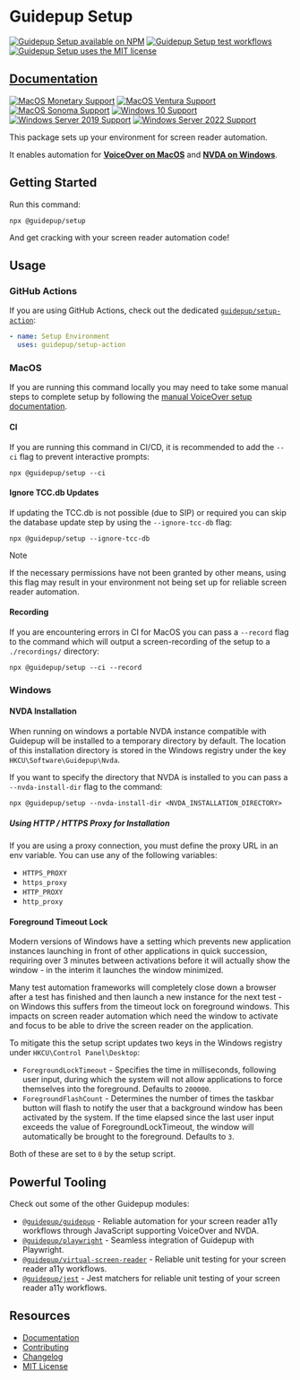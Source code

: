 # Guidepup Setup

<a href="https://www.npmjs.com/package/@guidepup/setup"><img alt="Guidepup Setup available on NPM" src="https://img.shields.io/npm/v/@guidepup/setup" /></a>
<a href="https://github.com/guidepup/setup/actions/workflows/test.yml"><img alt="Guidepup Setup test workflows" src="https://github.com/guidepup/setup/workflows/Test/badge.svg" /></a>
<a href="https://github.com/guidepup/setup/blob/main/LICENSE"><img alt="Guidepup Setup uses the MIT license" src="https://img.shields.io/github/license/guidepup/setup" /></a>

## [Documentation](https://www.guidepup.dev/docs/guides/automated-environment-setup)

[![MacOS Monetary Support](https://img.shields.io/badge/macos-Monetary-blue.svg?logo=apple)](https://apps.apple.com/us/app/macos-monterey/id1576738294)
[![MacOS Ventura Support](https://img.shields.io/badge/macos-Ventura-blue.svg?logo=apple)](https://apps.apple.com/us/app/macos-ventura/id1638787999)
[![MacOS Sonoma Support](https://img.shields.io/badge/macos-Somona-blue.svg?logo=apple)](https://apps.apple.com/us/app/macos-sonoma/id6450717509)
[![Windows 10 Support](https://img.shields.io/badge/windows-10-blue.svg?logo=windows10)](https://www.microsoft.com/en-gb/software-download/windows10ISO)
[![Windows Server 2019 Support](https://img.shields.io/badge/windows_server-2019-blue.svg?logo=windows)](https://www.microsoft.com/en-us/evalcenter/evaluate-windows-server-2019)
[![Windows Server 2022 Support](https://img.shields.io/badge/windows_server-2022-blue.svg?logo=windows)](https://www.microsoft.com/en-us/evalcenter/evaluate-windows-server-2022)

This package sets up your environment for screen reader automation.

It enables automation for <a href="https://www.guidepup.dev/docs/api/class-voiceover"><b>VoiceOver on MacOS</b></a> and <a href="https://www.guidepup.dev/docs/api/class-nvda"><b>NVDA on Windows</b></a>.

## Getting Started

Run this command:

```console
npx @guidepup/setup
```

And get cracking with your screen reader automation code!

## Usage

### GitHub Actions

If you are using GitHub Actions, check out the dedicated [`guidepup/setup-action`](https://github.com/marketplace/actions/guidepup-setup):

```yaml
- name: Setup Environment
  uses: guidepup/setup-action
```

### MacOS

If you are running this command locally you may need to take some manual steps to complete setup by following the [manual VoiceOver setup documentation](https://www.guidepup.dev/docs/guides/manual-voiceover-setup).

#### CI

If you are running this command in CI/CD, it is recommended to add the `--ci` flag to prevent interactive prompts:

```console
npx @guidepup/setup --ci
```

#### Ignore TCC.db Updates

If updating the TCC.db is not possible (due to SIP) or required you can skip the database update step by using the `--ignore-tcc-db` flag:

```console
npx @guidepup/setup --ignore-tcc-db
```

> [!NOTE]
> If the necessary permissions have not been granted by other means, using this flag may result in your environment not being set up for reliable screen reader automation.

#### Recording

If you are encountering errors in CI for MacOS you can pass a `--record` flag to the command which will output a screen-recording of the setup to a `./recordings/` directory:

```console
npx @guidepup/setup --ci --record
```

### Windows

#### NVDA Installation

When running on windows a portable NVDA instance compatible with Guidepup will be installed to a temporary directory by default. The location of this installation directory is stored in the Windows registry under the key `HKCU\Software\Guidepup\Nvda`.

If you want to specify the directory that NVDA is installed to you can pass a `--nvda-install-dir` flag to the command:

```console
npx @guidepup/setup --nvda-install-dir <NVDA_INSTALLATION_DIRECTORY>
```

##### Using HTTP / HTTPS Proxy for Installation

If you are using a proxy connection, you must define the proxy URL in an env variable. You can use any of the following variables:

- `HTTPS_PROXY`
- `https_proxy`
- `HTTP_PROXY`
- `http_proxy`

#### Foreground Timeout Lock

Modern versions of Windows have a setting which prevents new application instances launching in front of other applications in quick succession, requiring over 3 minutes between activations before it will actually show the window - in the interim it launches the window minimized.

Many test automation frameworks will completely close down a browser after a test has finished and then launch a new instance for the next test - on Windows this suffers from the timeout lock on foreground windows. This impacts on screen reader automation which need the window to activate and focus to be able to drive the screen reader on the application.

To mitigate this the setup script updates two keys in the Windows registry under `HKCU\Control Panel\Desktop`:

- `ForegroundLockTimeout` - Specifies the time in milliseconds, following user input, during which the system will not allow applications to force themselves into the foreground. Defaults to `200000`.
- `ForegroundFlashCount` - Determines the number of times the taskbar button will flash to notify the user that a background window has been activated by the system. If the time elapsed since the last user input exceeds the value of ForegroundLockTimeout, the window will automatically be brought to the foreground. Defaults to `3`.

Both of these are set to `0` by the setup script.

## Powerful Tooling

Check out some of the other Guidepup modules:

- [`@guidepup/guidepup`](https://github.com/guidepup/guidepup/) - Reliable automation for your screen reader a11y workflows through JavaScript supporting VoiceOver and NVDA.
- [`@guidepup/playwright`](https://github.com/guidepup/guidepup-playwright/) - Seamless integration of Guidepup with Playwright.
- [`@guidepup/virtual-screen-reader`](https://github.com/guidepup/virtual-screen-reader/) - Reliable unit testing for your screen reader a11y workflows.
- [`@guidepup/jest`](https://github.com/guidepup/jest/) - Jest matchers for reliable unit testing of your screen reader a11y workflows.

## Resources

- [Documentation](https://www.guidepup.dev/docs/guides/automated-environment-setup)
- [Contributing](.github/CONTRIBUTING.md)
- [Changelog](https://github.com/guidepup/setup/releases)
- [MIT License](https://github.com/guidepup/setup/blob/main/LICENSE)
